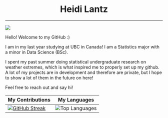 # <div align="center"> Heidi Lantz </div>
---

![](https://komarev.com/ghpvc/?username=hlan22&color=green)

Hello! Welcome to my GitHub :)

I am in my last year studying at UBC in Canada! I am a Statistics major with a minor in Data Science (BSc). 

I spent my past summer doing statistical undergraduate research on weather extremes, which is what inspired me to properly set up my github. A lot of my projects are in development and therefore are private, but I hope to show a lot of them in the future on here! 

Feel free to reach out and say hi!

| My Contributions | My Languages |
|--------------|------------------|
| [![GitHub Streak](https://github-readme-streak-stats.herokuapp.com?user=hlan22&theme=blue-green&hide_border=true&card_width=500)](https://git.io/streak-stats) | ![Top Languages](https://github-readme-stats.vercel.app/api/top-langs/?username=hlan22&layout=compact&theme=onedark) |




<!--
SCRAPS:
![GitHub stats](https://github-readme-stats.vercel.app/api?username=hlan22&show_icons=true&count_private=true)  

Do this one if streak doesn't recover:
[![GitHub Streak](https://github-readme-streak-stats.herokuapp.com?user=hlan22&theme=blue-green&hide_border=true&exclude_days=Sun%2CSat)](https://git.io/streak-stats)
Because realistically I shouldn't be expected to do work on the weekends anyways.

**hlan22/hlan22** is a ✨ _special_ ✨ repository because its `README.md` (this file) appears on your GitHub profile.
Here are some ideas to get you started:

- 🔭 I’m currently working on ...
- 🌱 I’m currently learning ...
- 👯 I’m looking to collaborate on ...
- 🤔 I’m looking for help with ...
- 💬 Ask me about ...
- 📫 How to reach me: ...
- 😄 Pronouns: ...
- ⚡ Fun fact: ...
-->
